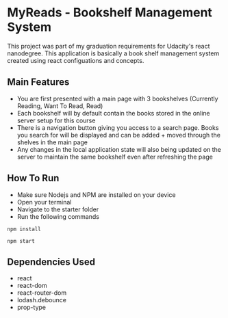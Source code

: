 # MyReads - Bookshelf Management System
  This project was part of my graduation requirements for Udacity's react nanodegree. This application is basically a book shelf management system created using react configuations and concepts. 
  
 ## Main Features
  
  - You are first presented with a main page with 3 bookshelves (Currently Reading, Want To Read, Read)
  - Each bookshelf will by default contain the books stored in the online server setup for this course
  - There is a navigation button giving you access to a search page. Books you search for will be displayed and can be added + moved through the shelves in the main page 
  - Any changes in the local application state will also being updated on the server to maintain the same bookshelf even after refreshing the page

## How To Run
- Make sure Nodejs and NPM are installed on your device
- Open your terminal
- Navigate to the starter folder
- Run the following commands

```
npm install

npm start
```

## Dependencies Used

- react
- react-dom
- react-router-dom
- lodash.debounce
- prop-type
